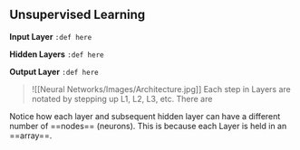 ## **Unsupervised Learning**

**Input Layer**
`:def here`

**Hidden Layers**
`:def here`

**Output Layer**
`:def here`

>![[Neural Networks/Images/Architecture.jpg]]
>Each step in Layers are notated by stepping up L1, L2, L3, etc. There are 

Notice how each layer and subsequent hidden layer can have a different number of ==nodes== (neurons). This is because each Layer is held in an ==array==.

